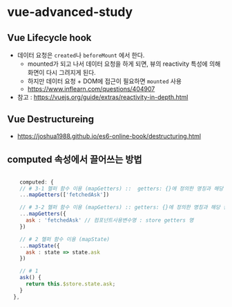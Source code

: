 # vue-advanced-study

## Vue Lifecycle hook
- 데이터 요청은 ```created```나 ```beforeMount``` 에서 한다.
    - mounted가 되고 나서 데이터 요청을 하게 되면, 뷰의 reactivity 특성에 의해 화면이 다시 그려지게 된다.
    - 하지만 데이터 요청 + DOM에 접근이 필요하면 ```mounted``` 사용
    - https://www.inflearn.com/questions/404907
- 참고 : https://vuejs.org/guide/extras/reactivity-in-depth.html

## Vue Destructureing
- https://joshua1988.github.io/es6-online-book/destructuring.html

## computed 속성에서 끌어쓰는 방법
```javascript

    computed: {
    // # 3-1 헬퍼 함수 이용 (mapGetters) ::  getters: {}에 정의한 명칭과 해당 컴포넌트에서 사용하는 명칭이 같은 경우
    ...mapGetters(['fetchedAsk'])

    // # 3-2 헬퍼 함수 이용 (mapGetters) :: getters: {}에 정의한 명칭과 해당 컴포넌트에서 사용하는 명칭이 같은 다른 경우
    ...mapGetters({
      ask : 'fetchedAsk' // 컴포넌트사용변수명 : store getters 명
    })

    // # 2 헬퍼 함수 이용 (mapState)
    ...mapState({
      ask : state => state.ask
    })

    // # 1
    ask() {
      return this.$store.state.ask;
    }
  },
```